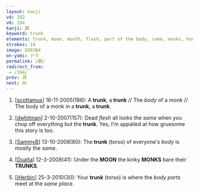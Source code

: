 ```yaml
---
layout: kanji
v4: 182
v6: 194
kanji: 胴
keyword: trunk
elements: trunk, moon, month, flesh, part of the body, same, monks, hood, one, mouth
strokes: 10
image: E883B4
on-yomi: ドウ
permalink: /胴/
redirect_from:
 - /194/
prev: 洞
next: 向
---
```


1) [<a href="http://kanji.koohii.com/profile/scottamus">scottamus</a>] 16-11-2005(186): A<strong> trunk</strong>, a<strong> trunk</strong> // The <em>body</em> of a <em>monk</em> // The body of a monk in a<strong> trunk</strong>, a<strong> trunk</strong>.

2) [<a href="http://kanji.koohii.com/profile/dwhitman">dwhitman</a>] 2-10-2007(157): Dead <em>flesh</em> all looks the <em>same</em> when you chop off everything but the<strong> trunk</strong>. Yes, I&#039;m appalled at how gruesome this story is too.

3) [<a href="http://kanji.koohii.com/profile/SammyB">SammyB</a>] 13-10-2008(80): The<strong> trunk</strong> (torso) of everyone&#039;s <em>body</em> is mostly the <em>same</em>.

4) [<a href="http://kanji.koohii.com/profile/Dualta">Dualta</a>] 12-3-2008(41): Under the <strong>MOON</strong> the kinky <strong>MONKS</strong> bare their <strong>TRUNKS</strong>.

5) [<a href="http://kanji.koohii.com/profile/jHerbin">jHerbin</a>] 25-3-2010(30): Your <strong>trunk</strong> (torso) is where the <em>body parts</em> meet at the <em>same place</em>.


